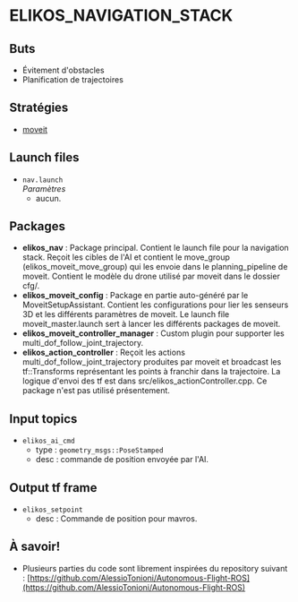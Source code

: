 # ELIKOS_NAVIGATION_STACK 

## Buts
* Évitement d'obstacles
* Planification de trajectoires

## Stratégies  
* [moveit](http://moveit.ros.org/)  

## Launch files  
* `nav.launch`  
*Paramètres*  
    * aucun.  

## Packages  
* **elikos_nav** : Package principal. Contient le launch file pour la navigation stack. Reçoit les cibles de l'AI et contient le move_group (elikos_moveit_move_group) qui les envoie dans le planning_pipeline de moveit. Contient le modèle du drone utilisé par moveit dans le dossier cfg/.
* **elikos_moveit_config** : Package en partie auto-généré par le  MoveitSetupAssistant. Contient les configurations pour lier les senseurs 3D et les différents paramètres de moveit. Le launch file moveit_master.launch sert à lancer les différents packages de moveit.
* **elikos_moveit_controller_manager** : Custom plugin pour supporter les multi_dof_follow_joint_trajectory.
* **elikos_action_controller** : Reçoit les actions multi_dof_follow_joint_trajectory produites par moveit et broadcast les tf::Transforms représentant les points à franchir dans la trajectoire. La logique d'envoi des tf est dans src/elikos_actionController.cpp. Ce package n'est pas utilisé présentement.

## Input topics  
* `elikos_ai_cmd`  
    * type : `geometry_msgs::PoseStamped`  
    * desc : commande de position envoyée par l'AI. 

## Output tf frame  
* `elikos_setpoint`    
    * desc : Commande de position pour mavros.  

## À savoir!
* Plusieurs parties du code sont librement inspirées du repository suivant : [https://github.com/AlessioTonioni/Autonomous-Flight-ROS](https://github.com/AlessioTonioni/Autonomous-Flight-ROS)
